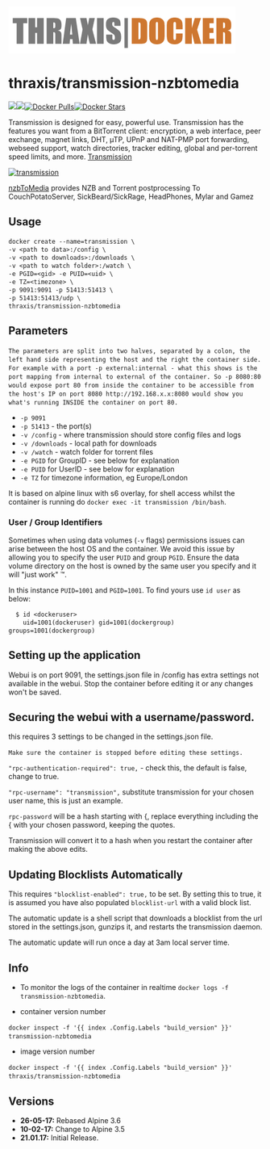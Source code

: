 [![Thraxis|Docker](https://raw.githubusercontent.com/thraxis/docker-templates/master/thraxis/img/thraxis-docker-medium.png)][templateurl]

# thraxis/transmission-nzbtomedia
[![](https://images.microbadger.com/badges/version/thraxis/transmission-nzbtomedia.svg)](https://microbadger.com/images/thraxis/transmission-nzbtomedia "Get your own version badge on microbadger.com")[![](https://images.microbadger.com/badges/image/thraxis/transmission-nzbtomedia.svg)](https://microbadger.com/images/thraxis/transmission-nzbtomedia "Get your own image badge on microbadger.com")[![Docker Pulls](https://img.shields.io/docker/pulls/thraxis/transmission-nzbtomedia.svg)][hub][![Docker Stars](https://img.shields.io/docker/stars/thraxis/transmission-nzbtomedia.svg)][hub]

Transmission is designed for easy, powerful use. Transmission has the features you want from a BitTorrent client: encryption, a web interface, peer exchange, magnet links, DHT, µTP, UPnP and NAT-PMP port forwarding, webseed support, watch directories, tracker editing, global and per-torrent speed limits, and more. [Transmission](http://www.transmissionbt.com/about/)

[![transmission](https://raw.githubusercontent.com/thraxis/docker-templates/master/thraxis/img/transmission.png)][transurl]

[nzbToMedia][nzbtomediaurl] provides NZB and Torrent postprocessing To CouchPotatoServer, SickBeard/SickRage, HeadPhones, Mylar and Gamez

## Usage

```
docker create --name=transmission \
-v <path to data>:/config \
-v <path to downloads>:/downloads \
-v <path to watch folder>:/watch \
-e PGID=<gid> -e PUID=<uid> \
-e TZ=<timezone> \
-p 9091:9091 -p 51413:51413 \
-p 51413:51413/udp \
thraxis/transmission-nzbtomedia
```

## Parameters

`The parameters are split into two halves, separated by a colon, the left hand side representing the host and the right the container side.
For example with a port -p external:internal - what this shows is the port mapping from internal to external of the container.
So -p 8080:80 would expose port 80 from inside the container to be accessible from the host's IP on port 8080
http://192.168.x.x:8080 would show you what's running INSIDE the container on port 80.`


* `-p 9091`
* `-p 51413` - the port(s)
* `-v /config` - where transmission should store config files and logs
* `-v /downloads` - local path for downloads
* `-v /watch` - watch folder for torrent files
* `-e PGID` for GroupID - see below for explanation
* `-e PUID` for UserID - see below for explanation
* `-e TZ` for timezone information, eg Europe/London

It is based on alpine linux with s6 overlay, for shell access whilst the container is running do `docker exec -it transmission /bin/bash`.

### User / Group Identifiers

Sometimes when using data volumes (`-v` flags) permissions issues can arise between the host OS and the container. We avoid this issue by allowing you to specify the user `PUID` and group `PGID`. Ensure the data volume directory on the host is owned by the same user you specify and it will "just work" ™.

In this instance `PUID=1001` and `PGID=1001`. To find yours use `id user` as below:

```
  $ id <dockeruser>
    uid=1001(dockeruser) gid=1001(dockergroup) groups=1001(dockergroup)
```

## Setting up the application

Webui is on port 9091, the settings.json file in /config has extra settings not available in the webui. Stop the container before editing it or any changes won't be saved.

## Securing the webui with a username/password.

this requires 3 settings to be changed in the settings.json file.

`Make sure the container is stopped before editing these settings.`

`"rpc-authentication-required": true,` - check this, the default is false, change to true.

`"rpc-username": "transmission",` substitute transmission for your chosen user name, this is just an example.

`rpc-password` will be a hash starting with {, replace everything including the { with your chosen password, keeping the quotes.

Transmission will convert it to a hash when you restart the container after making the above edits.

## Updating Blocklists Automatically

This requires `"blocklist-enabled": true,` to be set. By setting this to true, it is assumed you have also populated `blocklist-url` with a valid block list.

The automatic update is a shell script that downloads a blocklist from the url stored in the settings.json, gunzips it, and restarts the transmission daemon.

The automatic update will run once a day at 3am local server time.

## Info

* To monitor the logs of the container in realtime `docker logs -f transmission-nzbtomedia`.

* container version number

`docker inspect -f '{{ index .Config.Labels "build_version" }}' transmission-nzbtomedia`

* image version number

`docker inspect -f '{{ index .Config.Labels "build_version" }}' thraxis/transmission-nzbtomedia`


## Versions
+ **26-05-17:** Rebased Alpine 3.6
+ **10-02-17:** Change to Alpine 3.5
+ **21.01.17:** Initial Release.

[templateurl]: https://github.com/Thraxis/docker-templates
[hub]: https://hub.docker.com/r/thraxis/transmission-nzbtomedia/
[transurl]: https://www.transmissionbt.com/
[nzbtomediaurl]: https://github.com/clinton-hall/nzbToMedia
